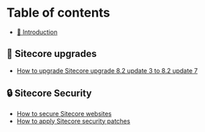 # Table of contents

* [🏡 Introduction](README.md)

## 🧰 Sitecore upgrades

* [How to upgrade Sitecore upgrade 8.2 update 3 to 8.2 update 7](sitecore-upgrades/how-to-upgrade-sitecore-8-2-update-3-to-8-2-update-7.md)

## 🔒 Sitecore Security

* [How to secure Sitecore websites](sitecore-security/how-to-secure-sitecore-websites.md)
* [How to apply Sitecore security patches](sitecore-security/how-to-apply-sitecore-security-patches-maintenance.md)

